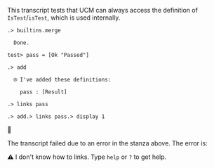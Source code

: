 This transcript tests that UCM can always access the definition of
`IsTest`/`isTest`, which is used internally.

```ucm
.> builtins.merge

  Done.

```
```unison
test> pass = [Ok "Passed"]
```

```ucm
.> add

  ⍟ I've added these definitions:
  
    pass : [Result]

.> links pass

```

```ucm
.> add.> links pass.> display 1
```


🛑

The transcript failed due to an error in the stanza above. The error is:

⚠️
I don't know how to links. Type `help` or `?` to get help.
